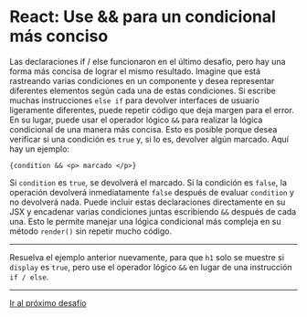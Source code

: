 # React: Use && para un condicional más conciso

Las declaraciones if / else funcionaron en el último desafío, pero hay una forma más concisa de lograr el mismo resultado. Imagine que está rastreando varias condiciones en un componente y desea representar diferentes elementos según cada una de estas condiciones. Si escribe muchas instrucciones `else if` para devolver interfaces de usuario ligeramente diferentes, puede repetir código que deja margen para el error. En su lugar, puede usar el operador lógico `&&` para realizar la lógica condicional de una manera más concisa. Esto es posible porque desea verificar si una condición es `true` y, si lo es, devolver algún marcado. Aquí hay un ejemplo:

`{condition && <p> marcado </p>}`

Si `condition` es `true`, se devolverá el marcado. Si la condición es `false`, la operación devolverá inmediatamente `false` después de evaluar `condition` y no devolverá nada. Puede incluir estas declaraciones directamente en su JSX y encadenar varias condiciones juntas escribiendo `&&` después de cada una. Esto le permite manejar una lógica condicional más compleja en su método `render()` sin repetir mucho código.

---

Resuelva el ejemplo anterior nuevamente, para que `h1` solo se muestre si `display` es `true`, pero use el operador lógico `&&` en lugar de una instrucción `if / else`.

---

[Ir al próximo desafío]()
